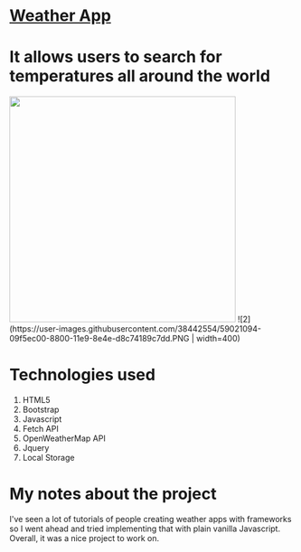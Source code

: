# [Weather App](https://weatherappjs.netlify.com//)

# It allows users to search for temperatures all around the world

<img src="https://user-images.githubusercontent.com/38442554/59021094-09f5ec00-8800-11e9-8e4e-d8c74189c7dd.PNG" width="400px">
![2](https://user-images.githubusercontent.com/38442554/59021094-09f5ec00-8800-11e9-8e4e-d8c74189c7dd.PNG | width=400)

# Technologies used
1. HTML5
2. Bootstrap
3. Javascript
4. Fetch API
5. OpenWeatherMap API
6. Jquery
7. Local Storage


# My notes about the project

I've seen a lot of tutorials of people creating weather apps with frameworks so I went ahead and tried implementing that with plain vanilla Javascript. Overall, it was a nice project to work on.
